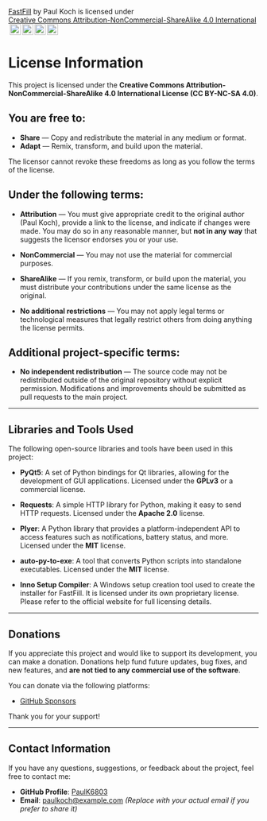  <p xmlns:cc="http://creativecommons.org/ns#" xmlns:dct="http://purl.org/dc/terms/"><a property="dct:title" rel="cc:attributionURL" href="https://github.com/PaulK6803/FastFill">FastFill</a> by <span property="cc:attributionName">Paul Koch</span> is licensed under <a href="https://creativecommons.org/licenses/by-nc-sa/4.0/?ref=chooser-v1" target="_blank" rel="license noopener noreferrer" style="display:inline-block;">Creative Commons Attribution-NonCommercial-ShareAlike 4.0 International<img style="height:22px!important;margin-left:3px;vertical-align:text-bottom;" src="https://mirrors.creativecommons.org/presskit/icons/cc.svg?ref=chooser-v1" alt=""><img style="height:22px!important;margin-left:3px;vertical-align:text-bottom;" src="https://mirrors.creativecommons.org/presskit/icons/by.svg?ref=chooser-v1" alt=""><img style="height:22px!important;margin-left:3px;vertical-align:text-bottom;" src="https://mirrors.creativecommons.org/presskit/icons/nc.svg?ref=chooser-v1" alt=""><img style="height:22px!important;margin-left:3px;vertical-align:text-bottom;" src="https://mirrors.creativecommons.org/presskit/icons/sa.svg?ref=chooser-v1" alt=""></a></p> 

# License Information

This project is licensed under the **Creative Commons Attribution-NonCommercial-ShareAlike 4.0 International License (CC BY-NC-SA 4.0)**.

## You are free to:

- **Share** — Copy and redistribute the material in any medium or format.
- **Adapt** — Remix, transform, and build upon the material.

The licensor cannot revoke these freedoms as long as you follow the terms of the license.

## Under the following terms:

- **Attribution** — You must give appropriate credit to the original author (Paul Koch), provide a link to the license, and indicate if changes were made. You may do so in any reasonable manner, but **not in any way** that suggests the licensor endorses you or your use.

- **NonCommercial** — You may not use the material for commercial purposes.

- **ShareAlike** — If you remix, transform, or build upon the material, you must distribute your contributions under the same license as the original.

- **No additional restrictions** — You may not apply legal terms or technological measures that legally restrict others from doing anything the license permits.

## Additional project-specific terms:

- **No independent redistribution** — The source code may not be redistributed outside of the original repository without explicit permission. Modifications and improvements should be submitted as pull requests to the main project.

---

## Libraries and Tools Used

The following open-source libraries and tools have been used in this project:

- **PyQt5**: A set of Python bindings for Qt libraries, allowing for the development of GUI applications. Licensed under the **GPLv3** or a commercial license.
  
- **Requests**: A simple HTTP library for Python, making it easy to send HTTP requests. Licensed under the **Apache 2.0** license.
  
- **Plyer**: A Python library that provides a platform-independent API to access features such as notifications, battery status, and more. Licensed under the **MIT** license.
  
- **auto-py-to-exe**: A tool that converts Python scripts into standalone executables. Licensed under the **MIT** license.
  
- **Inno Setup Compiler**: A Windows setup creation tool used to create the installer for FastFill. It is licensed under its own proprietary license. Please refer to the official website for full licensing details.

---

## Donations

If you appreciate this project and would like to support its development, you can make a donation. Donations help fund future updates, bug fixes, and new features, and **are not tied to any commercial use of the software**.

You can donate via the following platforms:

- [GitHub Sponsors](https://github.com/sponsors/PaulK6803)

Thank you for your support!

---

## Contact Information

If you have any questions, suggestions, or feedback about the project, feel free to contact me:

- **GitHub Profile**: [PaulK6803](https://github.com/PaulK6803)
- **Email**: [paulkoch@example.com](mailto:paul.koch_nds@t-online.de) *(Replace with your actual email if you prefer to share it)*






